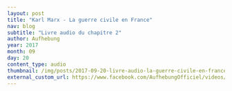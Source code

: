 ```yaml
---
layout: post
title: "Karl Marx - La guerre civile en France"
nav: blog
subtitle: "Livre audio du chapitre 2"
author: Aufhebung
year: 2017
month: 09
day: 20
content_type: audio
thumbnail: /img/posts/2017-09-20-livre-audio-la-guerre-civile-en-france-chapitre-2/thumbnail.jpg
external_custom_url: https://www.facebook.com/AufhebungOfficiel/videos/2100070953351847/
---
```

